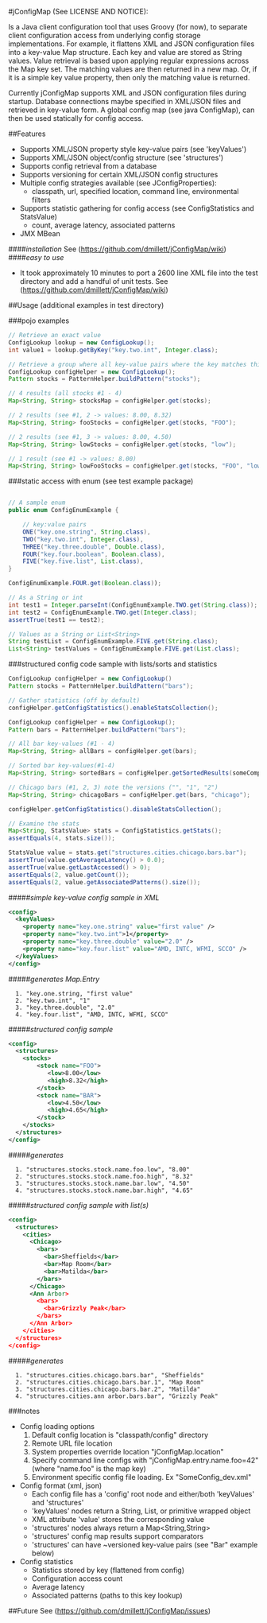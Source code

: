 #jConfigMap (See LICENSE AND NOTICE):

Is a Java client configuration tool that uses Groovy (for now), to separate client
configuration access from underlying config storage implementations. For example, it flattens
XML and JSON configuration files into a key-value Map structure. Each key and value are stored 
as String values. Value retrieval is based upon applying regular expressions across the Map 
key set. The matching values are then returned in a new map. Or, if it is a simple key value 
property, then only the matching value is returned.

Currently jConfigMap supports XML and JSON configuration files during startup. Database
connections maybe specified in XML/JSON files and retrieved in key-value form. A global config
map (see java ConfigMap), can then be used statically for config access.

##Features
* Supports XML/JSON property style key-value pairs (see 'keyValues')
* Supports XML/JSON object/config structure (see 'structures')
* Supports config retrieval from a database
* Supports versioning for certain XML/JSON config structures
* Multiple config strategies available (see JConfigProperties):
  + classpath, url, specified location, command line, environmental filters
* Supports statistic gathering for config access (see ConfigStatistics and StatsValue)
  + count, average latency, associated patterns
* JMX MBean 

####*installation*
See (https://github.com/dmillett/jConfigMap/wiki)
####*easy to use*
* It took approximately 10 minutes to port a 2600 line XML file into the test directory
  and add a handful of unit tests. See (https://github.com/dmillett/jConfigMap/wiki)

##Usage (additional examples in test directory)

###pojo examples
```java
// Retrieve an exact value
ConfigLookup lookup = new ConfigLookup();
int value1 = lookup.getByKey("key.two.int", Integer.class);

// Retrieve a group where all key-value pairs where the key matches this pattern
ConfigLookup configHelper = new ConfigLookup();
Pattern stocks = PatternHelper.buildPattern("stocks");

// 4 results (all stocks #1 - 4)
Map<String, String> stocksMap = configHelper.get(stocks);

// 2 results (see #1, 2 -> values: 8.00, 8.32)
Map<String, String> fooStocks = configHelper.get(stocks, "FOO");

// 2 results (see #1, 3 -> values: 8.00, 4.50)
Map<String, String> lowStocks = configHelper.get(stocks, "low");

// 1 result (see #1 -> values: 8.00)
Map<String, String> lowFooStocks = configHelper.get(stocks, "FOO", "low");
```

###static access with enum (see test example package)
```java

// A sample enum
public enum ConfigEnumExample {

    // key:value pairs
    ONE("key.one.string", String.class),
    TWO("key.two.int", Integer.class),
    THREE("key.three.double", Double.class),
    FOUR("key.four.boolean", Boolean.class),
    FIVE("key.five.list", List.class),
} 

ConfigEnumExample.FOUR.get(Boolean.class));

// As a String or int
int test1 = Integer.parseInt(ConfigEnumExample.TWO.get(String.class));
int test2 = ConfigEnumExample.TWO.get(Integer.class);
assertTrue(test1 == test2);

// Values as a String or List<String>
String testList = ConfigEnumExample.FIVE.get(String.class);
List<String> testValues = ConfigEnumExample.FIVE.get(List.class);
```

###structured config code sample with lists/sorts and statistics
```java
ConfigLookup configHelper = new ConfigLookup()
Pattern stocks = PatternHelper.buildPattern("bars");

// Gather statistics (off by default)
configHelper.getConfigStatistics().enableStatsCollection();

ConfigLookup configHelper = new ConfigLookup();
Pattern bars = PatternHelper.buildPattern("bars");

// All bar key-values (#1 - 4)
Map<String, String> allBars = configHelper.get(bars);

// Sorted bar key-values(#1-4)
Map<String, String> sortedBars = configHelper.getSortedResults(someComparator, bars);

// Chicago bars (#1, 2, 3) note the versions ("", "1", "2")
Map<String, String> chicagoBars = configHelper.get(bars, "chicago");

configHelper.getConfigStatistics().disableStatsCollection();

// Examine the stats
Map<String, StatsValue> stats = ConfigStatistics.getStats();
assertEquals(4, stats.size());

StatsValue value = stats.get("structures.cities.chicago.bars.bar");
assertTrue(value.getAverageLatency() > 0.0);
assertTrue(value.getLastAccessed() > 0);
assertEquals(2, value.getCount());
assertEquals(2, value.getAssociatedPatterns().size());
```

#####*simple key-value config sample in XML*
```xml
<config>
  <keyValues>
    <property name="key.one.string" value="first value" />
    <property name="key.two.int">1</property>
    <property name="key.three.double" value="2.0" />
    <property name="key.four.list" value="AMD, INTC, WFMI, SCCO" />
  </keyValues>
</config>
```
#####*generates Map.Entry*
```
  1. "key.one.string, "first value"
  2. "key.two.int", "1"
  3. "key.three.double", "2.0"
  4. "key.four.list", "AMD, INTC, WFMI, SCCO"
```

#####*structured config sample*
```xml
<config>
  <structures>
    <stocks>
        <stock name="FOO">
           <low>8.00</low>
           <high>8.32</high>
        </stock>
        <stock name="BAR">
           <low>4.50</low>
           <high>4.65</high>
        </stock>
    </stocks>
  </structures>
</config>
```
#####*generates*
```
  1. "structures.stocks.stock.name.foo.low", "8.00"
  2. "structures.stocks.stock.name.foo.high", "8.32"
  3. "structures.stocks.stock.name.bar.low", "4.50"
  4. "structures.stocks.stock.name.bar.high", "4.65"
```

#####*structured config sample with list(s)*
```xml
<config>
  <structures>
    <cities>
      <Chicago>
        <bars>
          <bar>Sheffields</bar>
          <bar>Map Room</bar>
          <bar>Matilda</bar>
        </bars>
      </Chicago>
      <Ann Arbor>
        <bars>
          <bar>Grizzly Peak</bar>
        </bars>
      </Ann Arbor>
    </cities>
  </structures>
</config>
```
#####*generates*
```
  1. "structures.cities.chicago.bars.bar", "Sheffields"
  2. "structures.cities.chicago.bars.bar.1", "Map Room"
  3. "structures.cities.chicago.bars.bar.2", "Matilda"
  4. "structures.cities.ann arbor.bars.bar", "Grizzly Peak"
```

###notes
* Config loading options
  1. Default config location is "classpath/config" directory
  2. Remote URL file location
  3. System properties override location "jConfigMap.location"
  4. Specify command line configs with "jConfigMap.entry.name.foo=42" (where "name.foo" is the map key)
  5. Environment specific config file loading. Ex "SomeConfig_dev.xml"
* Config format (xml, json)
  * Each config file has a 'config' root node and either/both 'keyValues' and 'structures'
  * 'keyValues' nodes return a String, List, or primitive wrapped object
  * XML attribute 'value' stores the corresponding value
  * 'structures' nodes always return a Map<String,String>
  * 'structures' config map results support comparators
  * 'structures' can have ~versioned key-value pairs (see "Bar" example below)
* Config statistics
  * Statistics stored by key (flattened from config)
  * Configuration access count
  * Average latency
  * Associated patterns (paths to this key lookup)

##Future
See (https://github.com/dmillett/jConfigMap/issues)
